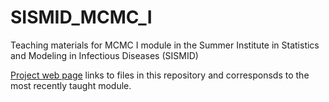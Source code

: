 # SISMID_MCMC_I
Teaching materials for MCMC I module in the Summer Institute in Statistics and Modeling in Infectious Diseases (SISMID)

[Project web page](https://github.com/vnminin/SISMID_MCMC_I) links to files in this repository and corresponsds to the most recently taught module.